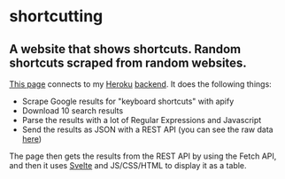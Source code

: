 # shortcutting
## A website that shows shortcuts. Random shortcuts scraped from random websites.

[This page](/frontend) connects to my [Heroku](https://heroku.com) [backend](/heroku_backend). It does the following things:
- Scrape Google results for "keyboard shortcuts" with apify
- Download 10 search results
- Parse the results with a lot of Regular Expressions and Javascript
- Send the results as JSON with a REST API (you can see the raw data [here](https://shortcutting.herokuapp.com/sync))

The page then gets the results from the REST API by using the Fetch API, and then it uses [Svelte](https://svelte.dev) and JS/CSS/HTML to display it as a table. 
